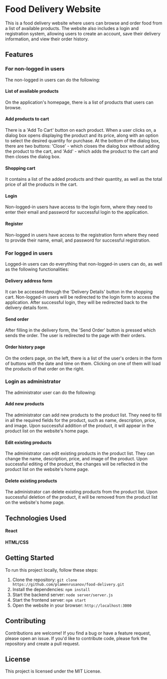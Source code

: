 # Food Delivery Website

This is a food delivery website where users can browse and order food from a list of available products. The website also includes a login and registration system, allowing users to create an account, save their delivery information, and view their order history.

## Features


### For non-logged in users

The non-logged in users can do the following:

#### List of available products

On the application's homepage, there is a list of products that users can browse.

#### Add products to cart

There is a 'Add To Cart' button on each product. When a user clicks on, a dialog box opens displaying the product and its price, along with an option to select the desired quantity for purchase. At the bottom of the dialog box, there are two buttons: 'Close' - which closes the dialog box without adding the product to the cart, and 'Add' - which adds the product to the cart and then closes the dialog box.

#### Shopping cart

It contains a list of the added products and their quantity, as well as the total price of all the products in the cart.

#### Login

Non-logged-in users have access to the login form, where they need to enter their email and password for successful login to the application.

#### Register

Non-logged in users have access to the registration form where they need to provide their name, email, and password for successful registration.



### For logged in users

Logged-in users can do everything that non-logged-in users can do, as well as the following functionalities:

#### Delivery address form

It can be accessed through the 'Delivery Details' button in the shopping cart. Non-logged-in users will be redirected to the login form to access the application. After successful login, they will be redirected back to the delivery details form.

#### Send order

After filling in the delivery form, the 'Send Order' button is pressed which sends the order. The user is redirected to the page with their orders.

#### Order history page

On the orders page, on the left, there is a list of the user's orders in the form of buttons with the date and time on them. Clicking on one of them will load the products of that order on the right.


### Login as administrator

The administrator user can do the following:

#### Add new products

The administrator can add new products to the product list. They need to fill in all the required fields for the product, such as name, description, price, and image. Upon successful addition of the product, it will appear in the product list on the website's home page.

#### Edit existing products

The administrator can edit existing products in the product list. They can change the name, description, price, and image of the product. Upon successful editing of the product, the changes will be reflected in the product list on the website's home page.

#### Delete existing products

The administrator can delete existing products from the product list. Upon successful deletion of the product, it will be removed from the product list on the website's home page.

## Technologies Used

#### React
#### HTML/CSS

## Getting Started

To run this project locally, follow these steps:

1. Clone the repository: `git clone https://github.com/plamenrusanov/food-delivery.git`
2. Install the dependencies: `npm install`
3. Start the backend server: `node server/server.js`
4. Start the frontend server: `npm start`
5. Open the website in your browser: `http://localhost:3000`

## Contributing

Contributions are welcome! If you find a bug or have a feature request, please open an issue. If you'd like to contribute code, please fork the repository and create a pull request.

## License

This project is licensed under the MIT License.
